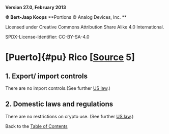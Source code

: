 **Version 27.0, February 2013**

**© Bert-Jaap Koops**
**Portions © Analog Devices, Inc. **  

Licensed under Creative Commons Attribution Share Alike 4.0 International.

SPDX-License-Identifier: CC-BY-SA-4.0

# [Puerto]{#pu} Rico \[[Source](../sources.md) 5\]

## 1. Export/ import controls  
There are no import controls.(See further [US law](#us_1).)

## 2. Domestic laws and regulations  
There are no restrictions on crypto use. (See further [US law](#us_2).)

Back to the [Table of Contents](index.md)
